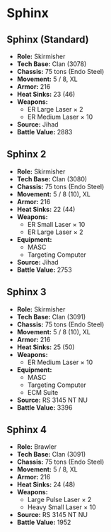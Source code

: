 # Sphinx
## Sphinx (Standard)
- **Role:** Skirmisher
- **Tech Base:** Clan (3078)
- **Chassis:** 75 tons (Endo Steel)
- **Movement:** 5 / 8, XL
- **Armor:** 216
- **Heat Sinks:** 23 (46)
- **Weapons:**
  - ER Large Laser × 2
  - ER Medium Laser × 10
- **Source:** Jihad
- **Battle Value:** 2883

## Sphinx 2
- **Role:** Skirmisher
- **Tech Base:** Clan (3080)
- **Chassis:** 75 tons (Endo Steel)
- **Movement:** 5 / 8 (10), XL
- **Armor:** 216
- **Heat Sinks:** 22 (44)
- **Weapons:**
  - ER Small Laser × 10
  - ER Large Laser × 2
- **Equipment:**
  - MASC
  - Targeting Computer
- **Source:** Jihad
- **Battle Value:** 2753

## Sphinx 3
- **Role:** Skirmisher
- **Tech Base:** Clan (3091)
- **Chassis:** 75 tons (Endo Steel)
- **Movement:** 5 / 8 (10), XL
- **Armor:** 216
- **Heat Sinks:** 25 (50)
- **Weapons:**
  - ER Medium Laser × 10
- **Equipment:**
  - MASC
  - Targeting Computer
  - ECM Suite
- **Source:** RS 3145 NT NU
- **Battle Value:** 3396

## Sphinx 4
- **Role:** Brawler
- **Tech Base:** Clan (3091)
- **Chassis:** 75 tons (Endo Steel)
- **Movement:** 5 / 8, XL
- **Armor:** 216
- **Heat Sinks:** 24 (48)
- **Weapons:**
  - Large Pulse Laser × 2
  - Heavy Small Laser × 10
- **Source:** RS 3145 NT NU
- **Battle Value:** 1952

